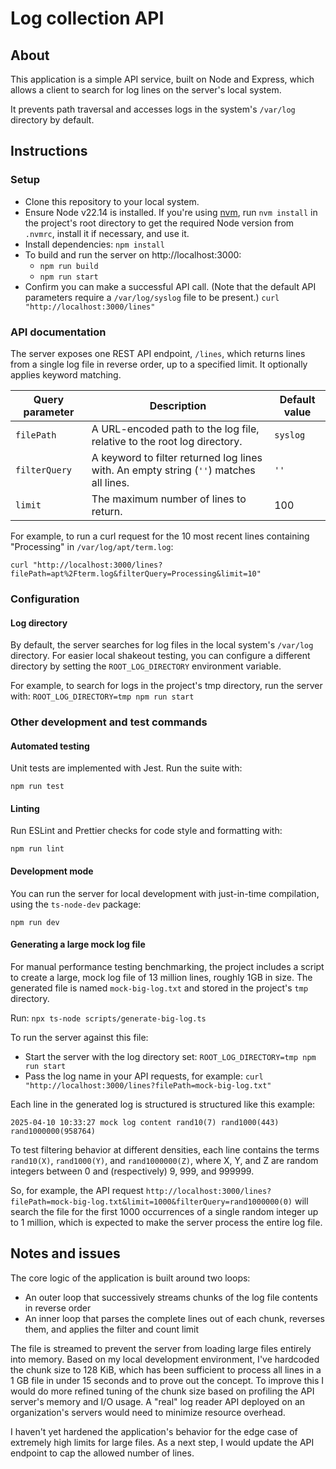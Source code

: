 # Log collection API

## About

This application is a simple API service, built on Node and Express, which allows a client to search for log lines on the server's local system.

It prevents path traversal and accesses logs in the system's `/var/log` directory by default.

## Instructions

### Setup

* Clone this repository to your local system.
* Ensure Node v22.14 is installed. If you're using [nvm](https://github.com/nvm-sh/nvm?tab=readme-ov-file#installing-and-updating), run `nvm install` in the project's root directory to get the required Node version from `.nvmrc`, install it if necessary, and use it.
* Install dependencies: `npm install`
* To build and run the server on http://localhost:3000:
  * `npm run build`
  * `npm run start`
* Confirm you can make a successful API call. (Note that the default API parameters require a `/var/log/syslog` file to be present.) `curl "http://localhost:3000/lines"`

### API documentation

The server exposes one REST API endpoint, `/lines`, which returns lines from a single log file in reverse order, up to a specified limit. It optionally applies keyword matching.

| Query parameter | Description | Default value |
|---|---|---|
| `filePath` | A URL-encoded path to the log file, relative to the root log directory. | `syslog` |
| `filterQuery` | A keyword to filter returned log lines with. An empty string (`''`) matches all lines. | `''` |
| `limit` | The maximum number of lines to return. | 100 |

For example, to run a curl request for the 10 most recent lines containing "Processing" in `/var/log/apt/term.log`:

`curl "http://localhost:3000/lines?filePath=apt%2Fterm.log&filterQuery=Processing&limit=10"`

### Configuration

#### Log directory

By default, the server searches for log files in the local system's `/var/log` directory. For easier local shakeout testing, you can configure a different directory by setting the `ROOT_LOG_DIRECTORY` environment variable.

For example, to search for logs in the project's tmp directory, run the server with: `ROOT_LOG_DIRECTORY=tmp npm run start`

### Other development and test commands

#### Automated testing

Unit tests are implemented with Jest. Run the suite with:

`npm run test`

#### Linting

Run ESLint and Prettier checks for code style and formatting with:

`npm run lint`

#### Development mode

You can run the server for local development with just-in-time compilation, using the `ts-node-dev` package:

`npm run dev`

#### Generating a large mock log file

For manual performance testing benchmarking, the project includes a script to create a large, mock log file of 13 million lines, roughly 1GB in size.
The generated file is named `mock-big-log.txt` and stored in the project's `tmp` directory.

Run: `npx ts-node scripts/generate-big-log.ts`

To run the server against this file:
* Start the server with the log directory set: `ROOT_LOG_DIRECTORY=tmp npm run start`
* Pass the log name in your API requests, for example: `curl "http://localhost:3000/lines?filePath=mock-big-log.txt"`

Each line in the generated log is structured is structured like this example:

`2025-04-10 10:33:27 mock log content rand10(7) rand1000(443) rand1000000(958764)`

To test filtering behavior at different densities, each line contains the terms `rand10(X)`, `rand1000(Y)`, and `rand1000000(Z)`, where X, Y, and Z are random integers between 0 and (respectively) 9, 999, and 999999.

So, for example, the API request `http://localhost:3000/lines?filePath=mock-big-log.txt&limit=1000&filterQuery=rand1000000(0)` will search the file for the first 1000 occurrences of a single random integer up to 1 million, which is expected to make the server process the entire log file.

## Notes and issues

The core logic of the application is built around two loops:
* An outer loop that successively streams chunks of the log file contents in reverse order
* An inner loop that parses the complete lines out of each chunk, reverses them, and applies the filter and count limit

The file is streamed to prevent the server from loading large files entirely into memory. Based on my local development environment, I've hardcoded the chunk size to 128 KiB, which has been sufficient to process all lines in a 1 GB file in under 15 seconds and to prove out the concept. To improve this I would do more refined tuning of the chunk size based on profiling the API server's memory and I/O usage. A "real" log reader API deployed on an organization's servers would need to minimize resource overhead.

I haven't yet hardened the application's behavior for the edge case of extremely high limits for large files. As a next step, I would update the API endpoint to cap the allowed number of lines.
